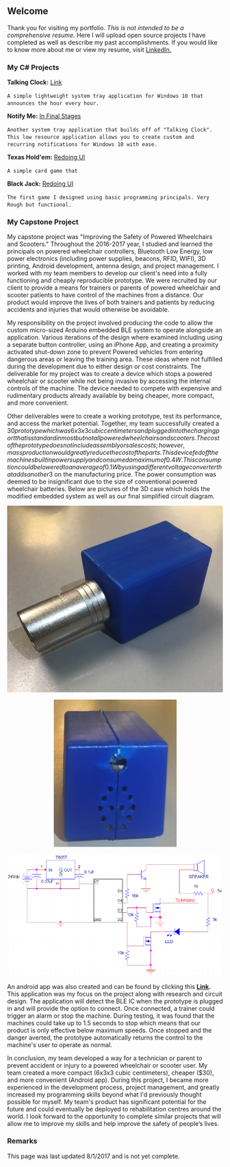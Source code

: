## Welcome

Thank you for visiting my portfolio. _This is not intended to be a comprehensive resume._ Here I will upload open source projects I have completed as well as describe my past accomplishments. If you would like to know more about me or view my resume, visit [LinkedIn.](https://www.linkedin.com/in/joshglenen/)

### My C# Projects

**Talking Clock:** [Link](https://github.com/joshglenen/Portfolio/blob/master/Downloads/Talk_Clk_Portable.zip)
  
`A simple lightweight system tray application for Windows 10 that announces the hour every hour.`

**Notify Me:** [In Final Stages](https://example.com)

`Another system tray application that builds off of "Talking Clock". This low resource application allows you to create custom and       recurring notifications for Windows 10 with ease.`

**Texas Hold'em:** [Redoing UI](https://example.com)

`A simple card game that `

**Black Jack:** [Redoing UI](https://example.com)

`The first game I designed using basic programming principals. Very Rough but functional.`

### My Capstone Project

My capstone project was "Improving the Safety of Powered Wheelchairs and Scooters." Throughout the 2016-2017 year, I studied and learned the principals on powered wheelchair controllers, Bluetooth Low Energy, low power electronics (including power supplies, beacons, RFID, WIFI), 3D printing, Android development, antenna design, and project management. I worked with my team members to develop our client's need into a fully functioning and cheaply reproducible prototype. We were recruited by our client to provide a means for trainers or parents of powered wheelchair and scooter patients to have control of the machines from a distance. Our product would improve the lives of both trainers and patients by reducing accidents and injuries that would otherwise be avoidable.

My responsibility on the project involved producing the code to allow the custom micro-sized Arduino embedded BLE system to operate alongside an application. Various iterations of the design where examined including using a separate button controller, using an iPhone App, and creating a proximity activated shut-down zone to prevent Powered vehicles from entering dangerous areas or leaving the training area. These ideas where not fulfilled during the development due to either design or cost constraints. The deliverable for my project was to create a device which stops a powered wheelchair or scooter while not being invasive by accessing the internal controls of the machine. The device needed to compete with expensive and rudimentary products already available by being cheaper, more compact, and more convenient.

Other deliverables were to create a working prototype, test its performance, and access the market potential. Together, my team successfully created a $30 prototype which was 6x3x3 cubic centimeters and plugged into the charging port that is standard in most but not all powered wheelchairs and scooters. The cost of the prototype does not include assembly or sales costs; however, mass production would greatly reduce the cost of the parts. This device fed off the machines built in power supply and consumed a maximum of 0.4W. This consumption could be lowered to an average of 0.1W by using a different voltage converter that adds another 3$ on the manufacturing price. The power consumption was deemed to be insignificant due to the size of conventional powered wheelchair batteries. Below are pictures of the 3D case which holds the modified embedded system as well as our final simplified circuit diagram.

<p align="center"> 
<img src="Capstone Project/image001.png">
</p>
<p align="center"> 
<img src="Capstone Project/image003.png">
</p>
<p align="center"> 
<img src="Capstone Project/image009.png">
</p>

An android app was also created and can be found by clicking this **[Link](https://play.google.com/store/apps/details?id=tartanrehab.timeoutbutton&hl=en).** This application was my focus on the project along with research and circuit design. The application will detect the BLE IC when the prototype is plugged in and will provide the option to connect. Once connected, a trainer could trigger an alarm or stop the machine. During testing, it was found that the machines could take up to 1.5 seconds to stop which means that our product is only effective below maximum speeds. Once stopped and the danger averted, the prototype automatically returns the control to the machine's user to operate as normal.

In conclusion, my team developed a way for a technician or parent to prevent accident or injury to a powered wheelchair or scooter user. My team created a more compact (6x3x3 cubic centimeters), cheaper ($30), and more convenient (Android app). During this project, I became more experienced in the development process, project management, and greatly increased my programming skills beyond what I'd previously thought possible for myself. My team's product has significant potential for the future and could eventually be deployed to rehabilitation centres around the world. I look forward to the opportunity to complete similar projects that will allow me to improve my skills and help improve the safety of people’s lives.

### Remarks

This page was last updated 8/1/2017 and is not yet complete. 

